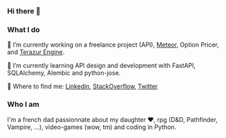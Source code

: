 ### Hi there 👋
### What I do

🔭 I’m currently working on 
a freelance project (API),
[Meteor](https://github.com/Vikka/Meteor), 
Option Pricer, 
and [Terazur Engine](https://github.com/Vikka/TerazurEngine).

🌱 I’m currently learning API design and development with FastAPI, SQLAlchemy, Alembic and python-jose.

🧭 Where to find me: 
[Linkedin](https://www.linkedin.com/in/dorian-turba/), 
[StackOverflow](https://stackoverflow.com/users/6251742/dorian-turba),
[Twitter](https://twitter.com/grenouille_py)

### Who I am

I'm a french dad passionnate about my daughter ❤️, rpg (D&D, Pathfinder, Vampire, ...), video-games (wow, tm) and coding in Python.
<!--
**Vikka/Vikka** is a ✨ _special_ ✨ repository because its `README.md` (this file) appears on your GitHub profile.

Here are some ideas to get you started:

- 🔭 I’m currently working on ...
- 🌱 I’m currently learning ...
- 👯 I’m looking to collaborate on ...
- 🤔 I’m looking for help with ...
- 💬 Ask me about ...
- 📫 How to reach me: ...
- 😄 Pronouns: ...
- ⚡ Fun fact: ...
-->
